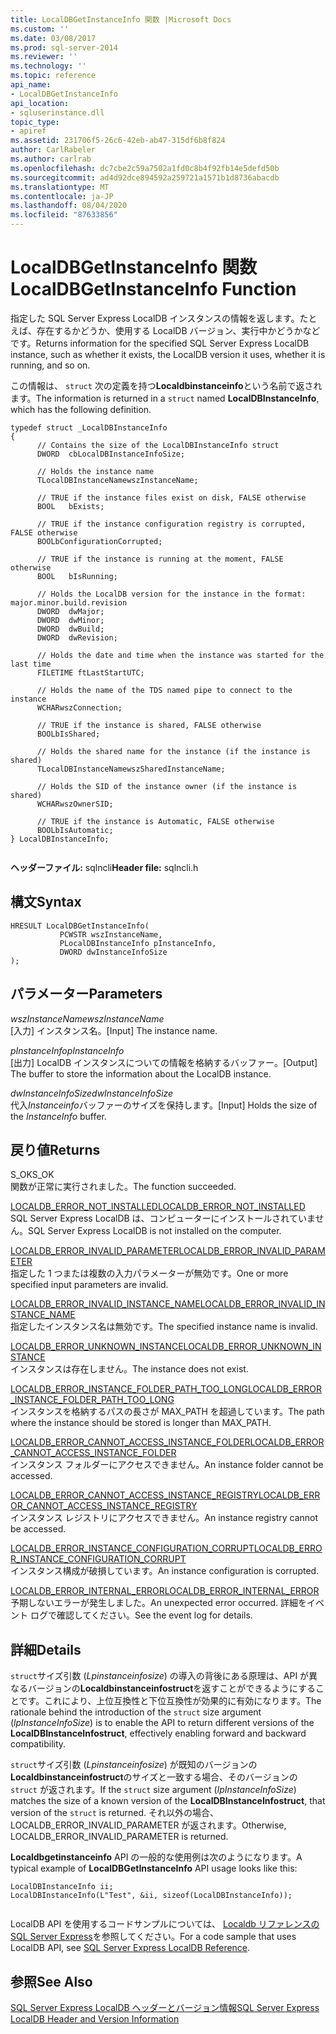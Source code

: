 ```yaml
---
title: LocalDBGetInstanceInfo 関数 |Microsoft Docs
ms.custom: ''
ms.date: 03/08/2017
ms.prod: sql-server-2014
ms.reviewer: ''
ms.technology: ''
ms.topic: reference
api_name:
- LocalDBGetInstanceInfo
api_location:
- sqluserinstance.dll
topic_type:
- apiref
ms.assetid: 231706f5-26c6-42eb-ab47-315df6b8f824
author: CarlRabeler
ms.author: carlrab
ms.openlocfilehash: dc7cbe2c59a7502a1fd0c8b4f92fb14e5defd50b
ms.sourcegitcommit: ad4d92dce894592a259721a1571b1d8736abacdb
ms.translationtype: MT
ms.contentlocale: ja-JP
ms.lasthandoff: 08/04/2020
ms.locfileid: "87633856"
---
```

# <a name="localdbgetinstanceinfo-function"></a><span data-ttu-id="78b2b-102">LocalDBGetInstanceInfo 関数</span><span class="sxs-lookup"><span data-stu-id="78b2b-102">LocalDBGetInstanceInfo Function</span></span>
  <span data-ttu-id="78b2b-103">指定した SQL Server Express LocalDB インスタンスの情報を返します。たとえば、存在するかどうか、使用する LocalDB バージョン、実行中かどうかなどです。</span><span class="sxs-lookup"><span data-stu-id="78b2b-103">Returns information for the specified SQL Server Express LocalDB instance, such as whether it exists, the LocalDB version it uses, whether it is running, and so on.</span></span>  
  
 <span data-ttu-id="78b2b-104">この情報は、 `struct` 次の定義を持つ**Localdbinstanceinfo**という名前で返されます。</span><span class="sxs-lookup"><span data-stu-id="78b2b-104">The information is returned in a `struct` named **LocalDBInstanceInfo**, which has the following definition.</span></span>  
  
```  
typedef struct _LocalDBInstanceInfo  
{  
      // Contains the size of the LocalDBInstanceInfo struct  
      DWORD  cbLocalDBInstanceInfoSize;  
  
      // Holds the instance name  
      TLocalDBInstanceNamewszInstanceName;  
  
      // TRUE if the instance files exist on disk, FALSE otherwise  
      BOOL   bExists;  
  
      // TRUE if the instance configuration registry is corrupted, FALSE otherwise  
      BOOLbConfigurationCorrupted;  
  
      // TRUE if the instance is running at the moment, FALSE otherwise  
      BOOL   bIsRunning;  
  
      // Holds the LocalDB version for the instance in the format: major.minor.build.revision  
      DWORD  dwMajor;  
      DWORD  dwMinor;  
      DWORD  dwBuild;  
      DWORD  dwRevision;  
  
      // Holds the date and time when the instance was started for the last time  
      FILETIME ftLastStartUTC;  
  
      // Holds the name of the TDS named pipe to connect to the instance  
      WCHARwszConnection;  
  
      // TRUE if the instance is shared, FALSE otherwise  
      BOOLbIsShared;  
  
      // Holds the shared name for the instance (if the instance is shared)  
      TLocalDBInstanceNamewszSharedInstanceName;  
  
      // Holds the SID of the instance owner (if the instance is shared)  
      WCHARwszOwnerSID;   
  
      // TRUE if the instance is Automatic, FALSE otherwise  
      BOOLbIsAutomatic;  
} LocalDBInstanceInfo;  
  
```  
  
 <span data-ttu-id="78b2b-105">**ヘッダーファイル:** sqlncli</span><span class="sxs-lookup"><span data-stu-id="78b2b-105">**Header file:** sqlncli.h</span></span>  
  
## <a name="syntax"></a><span data-ttu-id="78b2b-106">構文</span><span class="sxs-lookup"><span data-stu-id="78b2b-106">Syntax</span></span>  
  
```  
HRESULT LocalDBGetInstanceInfo(  
           PCWSTR wszInstanceName,  
           PLocalDBInstanceInfo pInstanceInfo,  
           DWORD dwInstanceInfoSize   
);  
```  
  
## <a name="parameters"></a><span data-ttu-id="78b2b-107">パラメーター</span><span class="sxs-lookup"><span data-stu-id="78b2b-107">Parameters</span></span>  
 <span data-ttu-id="78b2b-108">*wszInstanceName*</span><span class="sxs-lookup"><span data-stu-id="78b2b-108">*wszInstanceName*</span></span>  
 <span data-ttu-id="78b2b-109">[入力] インスタンス名。</span><span class="sxs-lookup"><span data-stu-id="78b2b-109">[Input] The instance name.</span></span>  
  
 <span data-ttu-id="78b2b-110">*pInstanceInfo*</span><span class="sxs-lookup"><span data-stu-id="78b2b-110">*pInstanceInfo*</span></span>  
 <span data-ttu-id="78b2b-111">[出力] LocalDB インスタンスについての情報を格納するバッファー。</span><span class="sxs-lookup"><span data-stu-id="78b2b-111">[Output] The buffer to store the information about the LocalDB instance.</span></span>  
  
 <span data-ttu-id="78b2b-112">*dwInstanceInfoSize*</span><span class="sxs-lookup"><span data-stu-id="78b2b-112">*dwInstanceInfoSize*</span></span>  
 <span data-ttu-id="78b2b-113">代入*Instanceinfo*バッファーのサイズを保持します。</span><span class="sxs-lookup"><span data-stu-id="78b2b-113">[Input] Holds the size of the *InstanceInfo* buffer.</span></span>  
  
## <a name="returns"></a><span data-ttu-id="78b2b-114">戻り値</span><span class="sxs-lookup"><span data-stu-id="78b2b-114">Returns</span></span>  
 <span data-ttu-id="78b2b-115">S_OK</span><span class="sxs-lookup"><span data-stu-id="78b2b-115">S_OK</span></span>  
 <span data-ttu-id="78b2b-116">関数が正常に実行されました。</span><span class="sxs-lookup"><span data-stu-id="78b2b-116">The function succeeded.</span></span>  
  
 [<span data-ttu-id="78b2b-117">LOCALDB_ERROR_NOT_INSTALLED</span><span class="sxs-lookup"><span data-stu-id="78b2b-117">LOCALDB_ERROR_NOT_INSTALLED</span></span>](../express-localdb-error-messages/localdb-error-not-installed.md)  
 <span data-ttu-id="78b2b-118">SQL Server Express LocalDB は、コンピューターにインストールされていません。</span><span class="sxs-lookup"><span data-stu-id="78b2b-118">SQL Server Express LocalDB is not installed on the computer.</span></span>  
  
 [<span data-ttu-id="78b2b-119">LOCALDB_ERROR_INVALID_PARAMETER</span><span class="sxs-lookup"><span data-stu-id="78b2b-119">LOCALDB_ERROR_INVALID_PARAMETER</span></span>](../express-localdb-error-messages/localdb-error-invalid-parameter.md)  
 <span data-ttu-id="78b2b-120">指定した 1 つまたは複数の入力パラメーターが無効です。</span><span class="sxs-lookup"><span data-stu-id="78b2b-120">One or more specified input parameters are invalid.</span></span>  
  
 [<span data-ttu-id="78b2b-121">LOCALDB_ERROR_INVALID_INSTANCE_NAME</span><span class="sxs-lookup"><span data-stu-id="78b2b-121">LOCALDB_ERROR_INVALID_INSTANCE_NAME</span></span>](../express-localdb-error-messages/localdb-error-invalid-instance-name.md)  
 <span data-ttu-id="78b2b-122">指定したインスタンス名は無効です。</span><span class="sxs-lookup"><span data-stu-id="78b2b-122">The specified instance name is invalid.</span></span>  
  
 [<span data-ttu-id="78b2b-123">LOCALDB_ERROR_UNKNOWN_INSTANCE</span><span class="sxs-lookup"><span data-stu-id="78b2b-123">LOCALDB_ERROR_UNKNOWN_INSTANCE</span></span>](../express-localdb-error-messages/localdb-error-unknown-instance.md)  
 <span data-ttu-id="78b2b-124">インスタンスは存在しません。</span><span class="sxs-lookup"><span data-stu-id="78b2b-124">The instance does not exist.</span></span>  
  
 [<span data-ttu-id="78b2b-125">LOCALDB_ERROR_INSTANCE_FOLDER_PATH_TOO_LONG</span><span class="sxs-lookup"><span data-stu-id="78b2b-125">LOCALDB_ERROR_INSTANCE_FOLDER_PATH_TOO_LONG</span></span>](../express-localdb-error-messages/localdb-error-instance-folder-path-too-long.md)  
 <span data-ttu-id="78b2b-126">インスタンスを格納するパスの長さが MAX_PATH を超過しています。</span><span class="sxs-lookup"><span data-stu-id="78b2b-126">The path where the instance should be stored is longer than MAX_PATH.</span></span>  
  
 [<span data-ttu-id="78b2b-127">LOCALDB_ERROR_CANNOT_ACCESS_INSTANCE_FOLDER</span><span class="sxs-lookup"><span data-stu-id="78b2b-127">LOCALDB_ERROR_CANNOT_ACCESS_INSTANCE_FOLDER</span></span>](../express-localdb-error-messages/localdb-error-cannot-access-instance-folder.md)  
 <span data-ttu-id="78b2b-128">インスタンス フォルダーにアクセスできません。</span><span class="sxs-lookup"><span data-stu-id="78b2b-128">An instance folder cannot be accessed.</span></span>  
  
 [<span data-ttu-id="78b2b-129">LOCALDB_ERROR_CANNOT_ACCESS_INSTANCE_REGISTRY</span><span class="sxs-lookup"><span data-stu-id="78b2b-129">LOCALDB_ERROR_CANNOT_ACCESS_INSTANCE_REGISTRY</span></span>](../express-localdb-error-messages/localdb-error-cannot-access-instance-registry.md)  
 <span data-ttu-id="78b2b-130">インスタンス レジストリにアクセスできません。</span><span class="sxs-lookup"><span data-stu-id="78b2b-130">An instance registry cannot be accessed.</span></span>  
  
 [<span data-ttu-id="78b2b-131">LOCALDB_ERROR_INSTANCE_CONFIGURATION_CORRUPT</span><span class="sxs-lookup"><span data-stu-id="78b2b-131">LOCALDB_ERROR_INSTANCE_CONFIGURATION_CORRUPT</span></span>](../express-localdb-error-messages/localdb-error-instance-configuration-corrupt.md)  
 <span data-ttu-id="78b2b-132">インスタンス構成が破損しています。</span><span class="sxs-lookup"><span data-stu-id="78b2b-132">An instance configuration is corrupted.</span></span>  
  
 [<span data-ttu-id="78b2b-133">LOCALDB_ERROR_INTERNAL_ERROR</span><span class="sxs-lookup"><span data-stu-id="78b2b-133">LOCALDB_ERROR_INTERNAL_ERROR</span></span>](../express-localdb-error-messages/localdb-error-internal-error.md)  
 <span data-ttu-id="78b2b-134">予期しないエラーが発生しました。</span><span class="sxs-lookup"><span data-stu-id="78b2b-134">An unexpected error occurred.</span></span> <span data-ttu-id="78b2b-135">詳細をイベント ログで確認してください。</span><span class="sxs-lookup"><span data-stu-id="78b2b-135">See the event log for details.</span></span>  
  
## <a name="details"></a><span data-ttu-id="78b2b-136">詳細</span><span class="sxs-lookup"><span data-stu-id="78b2b-136">Details</span></span>  
 <span data-ttu-id="78b2b-137">`struct`サイズ引数 (*Lpinstanceinfosize*) の導入の背後にある原理は、API が異なるバージョンの**Localdbinstanceinfostruct**を返すことができるようにすることです。これにより、上位互換性と下位互換性が効果的に有効になります。</span><span class="sxs-lookup"><span data-stu-id="78b2b-137">The rationale behind the introduction of the `struct` size argument (*lpInstanceInfoSize*) is to enable the API to return different versions of the **LocalDBInstanceInfostruct**, effectively enabling forward and backward compatibility.</span></span>  
  
 <span data-ttu-id="78b2b-138">`struct`サイズ引数 (*Lpinstanceinfosize*) が既知のバージョンの**Localdbinstanceinfostruct**のサイズと一致する場合、そのバージョンの `struct` が返されます。</span><span class="sxs-lookup"><span data-stu-id="78b2b-138">If the `struct` size argument (*lpInstanceInfoSize*) matches the size of a known version of the **LocalDBInstanceInfostruct**, that version of the `struct` is returned.</span></span> <span data-ttu-id="78b2b-139">それ以外の場合、LOCALDB_ERROR_INVALID_PARAMETER が返されます。</span><span class="sxs-lookup"><span data-stu-id="78b2b-139">Otherwise, LOCALDB_ERROR_INVALID_PARAMETER is returned.</span></span>  
  
 <span data-ttu-id="78b2b-140">**Localdbgetinstanceinfo** API の一般的な使用例は次のようになります。</span><span class="sxs-lookup"><span data-stu-id="78b2b-140">A typical example of **LocalDBGetInstanceInfo** API usage looks like this:</span></span>  
  
```  
LocalDBInstanceInfo ii;  
LocalDBInstanceInfo(L"Test", &ii, sizeof(LocalDBInstanceInfo));  
  
```  
  
 <span data-ttu-id="78b2b-141">LocalDB API を使用するコードサンプルについては、 [Localdb リファレンスの SQL Server Express](../sql-server-express-localdb-reference.md)を参照してください。</span><span class="sxs-lookup"><span data-stu-id="78b2b-141">For a code sample that uses LocalDB API, see [SQL Server Express LocalDB Reference](../sql-server-express-localdb-reference.md).</span></span>  
  
## <a name="see-also"></a><span data-ttu-id="78b2b-142">参照</span><span class="sxs-lookup"><span data-stu-id="78b2b-142">See Also</span></span>  
 [<span data-ttu-id="78b2b-143">SQL Server Express LocalDB ヘッダーとバージョン情報</span><span class="sxs-lookup"><span data-stu-id="78b2b-143">SQL Server Express LocalDB Header and Version Information</span></span>](sql-server-express-localdb-header-and-version-information.md)  
  
  
